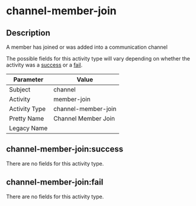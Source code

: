 channel-member-join
===================

Description
-----------
A member has joined or was added into a communication channel

The possible fields for this activity type will vary depending on whether the activity was a [success](#channel-member-joinsuccess) or a [fail](#channel-member-joinfail).

| Parameter     | Value               |
| ------------- | ------------------- |
| Subject       | channel             |
| Activity      | member-join         |
| Activity Type | channel-member-join |
| Pretty Name   | Channel Member Join |
| Legacy Name   |                     |

channel-member-join:success
---------------------------

There are no fields for this activity type.


channel-member-join:fail
------------------------

There are no fields for this activity type.
